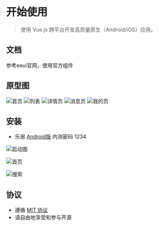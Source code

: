 # 开始使用

> 使用 Vue.js 跨平台开发高质量原生（Android/iOS）应用。

## 文档

参考eeui官网，使用官方组件

## 原型图
![首页](./原型1.jpg)
![列表](./列表.jpg)
![详情页](./详情页.jpg)
![消息页](./消息.jpg)
![我的页](./我的.jpg)

## 安装

- 乐居 [Android版](https://www.pgyer.com/leju) 内测密码 1234

![启动图](./screen.png)

![首页](./首页.png)

![搜索](./搜索.jpg)

## 协议

* 遵循 [MIT 协议](http://opensource.org/licenses/MIT)
* 请自由地享受和参与开源
